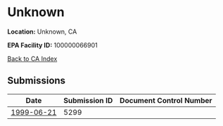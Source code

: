 # Unknown

**Location:** Unknown, CA

**EPA Facility ID:** 100000066901

[Back to CA Index](../../index.md)

## Submissions

| Date | Submission ID | Document Control Number |
|------|--------------|-------------------------|
| [1999-06-21](submissions/5299.md) | 5299 |  |
